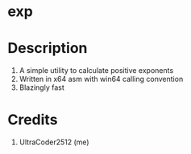 # exp

# Description
  1. A simple utility to calculate positive exponents
  2. Written in x64 asm with win64 calling convention
  3. Blazingly fast

# Credits
  1. UltraCoder2512 (me)
